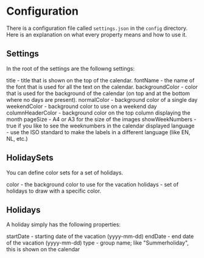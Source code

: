 # Configuration

There is a configuration file called `settings.json` in the `config` directory.
Here is an explanation on what every property means and how to use it.

## Settings

In the root of the settings are the followng settings:

title - title that is shown on the top of the calendar.
fontName - the name of the font that is used for all the text on the calendar.
backgroundColor - color that is used for the background of the calendar (on top and at the bottom where no days are present).
normalColor - background color of a single day
weekendColor - background color to use on a weekend day
columnHeaderColor - background color on the top column displaying the month
pageSize - A4 or A3 for the size of the images
showWeekNumbers - true if you like to see the weeknumbers in the calendar displayed
language - use the ISO standard to make the labels in a different language (like EN, NL, etc.)

## HolidaySets

You can define color sets for a set of holidays.

color - the background color to use for the vacation
holidays - set of holidays to draw with a specific color.

## Holidays

A holiday simply has the following properties:

startDate - starting date of the vacation (yyyy-mm-dd)
endDate - end date of the vacation (yyyy-mm-dd)
type - group name; like "Summerholiday", this is shown on the calendar
